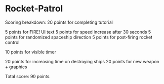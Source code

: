 # Rocket-Patrol
Scoring breakdown:
20 points for completing tutorial

5 points for FIRE! UI text
5 points for speed increase after 30 seconds
5 points for randomized spaceship direction
5 points for post-firing rocket control

10 points for visible timer

20 points for increasing time on destroying ships
20 points for new weapon + graphics

Total score: 90 points
